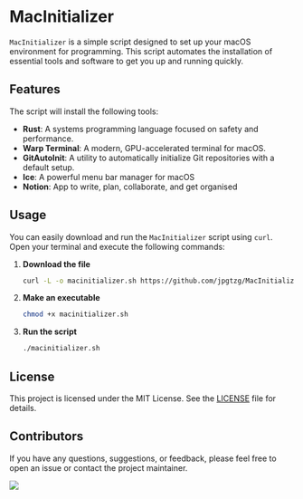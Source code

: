 # MacInitializer

`MacInitializer` is a simple script designed to set up your macOS environment for programming. This script automates the installation of essential tools and software to get you up and running quickly.

## Features

The script will install the following tools:
- **Rust**: A systems programming language focused on safety and performance.
- **Warp Terminal**: A modern, GPU-accelerated terminal for macOS.
- **GitAutoInit**: A utility to automatically initialize Git repositories with a default setup.
- **Ice**: A powerful menu bar manager for macOS
- **Notion**: App to write, plan, collaborate, and get organised

## Usage

You can easily download and run the `MacInitializer` script using `curl`. Open your terminal and execute the following commands:

1. **Download the file**

    ```bash
    curl -L -o macinitializer.sh https://github.com/jpgtzg/MacInitializer/raw/main/macinitializer.sh
    ```

2. **Make an executable**

    ```bash
    chmod +x macinitializer.sh
    ```

3. **Run the script**

    ```bash
    ./macinitializer.sh
    ```

## License

This project is licensed under the MIT License. See the [LICENSE](LICENSE) file for details.

## Contributors

If you have any questions, suggestions, or feedback, please feel free to open an issue or contact the project maintainer.

<a href="https://github.com/jpgtzg/macinitializer/graphs/contributors">
  <img src="https://contrib.rocks/image?repo=jpgtzg/macinitializer" />
</a>

  
